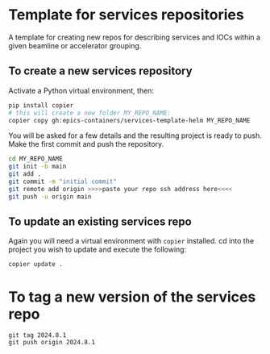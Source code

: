 # Template for services repositories

A template for creating new repos for describing services and IOCs within a given beamline or accelerator grouping.

## To create a new services repository

Activate a Python virtual environment, then:

```bash
pip install copier
# this will create a new folder MY_REPO_NAME:
copier copy gh:epics-containers/services-template-helm MY_REPO_NAME
```
You will be asked for a few details and the resulting project is ready to push.
Make the first commit and push the repository.

```bash
cd MY_REPO_NAME
git init -b main
git add .
git commit -m "initial commit"
git remote add origin >>>>paste your repo ssh address here<<<<
git push -u origin main
```

## To update an existing services repo

Again you will need a virtual environment with `copier` installed.
cd into the project you wish to update and execute the following:

```bash
copier update .
```

# To tag a new version of the services repo
```
git tag 2024.8.1
git push origin 2024.8.1
```